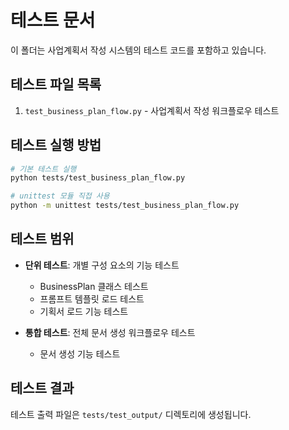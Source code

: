 # 테스트 문서

이 폴더는 사업계획서 작성 시스템의 테스트 코드를 포함하고 있습니다.

## 테스트 파일 목록

1. `test_business_plan_flow.py` - 사업계획서 작성 워크플로우 테스트

## 테스트 실행 방법

```bash
# 기본 테스트 실행
python tests/test_business_plan_flow.py

# unittest 모듈 직접 사용
python -m unittest tests/test_business_plan_flow.py
```

## 테스트 범위

- **단위 테스트**: 개별 구성 요소의 기능 테스트
  - BusinessPlan 클래스 테스트
  - 프롬프트 템플릿 로드 테스트
  - 기획서 로드 기능 테스트

- **통합 테스트**: 전체 문서 생성 워크플로우 테스트
  - 문서 생성 기능 테스트

## 테스트 결과

테스트 출력 파일은 `tests/test_output/` 디렉토리에 생성됩니다. 